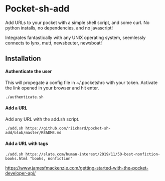 # Pocket-sh-add

Add URLs to your pocket with a simple shell script, and some curl. No python
installs, no dependencies, and no javascript! 

Integrates fantastically with any UNIX operating system, seemlessly connects to
lynx, mutt, newsbeuter, newsboat!


## Installation

#### Authenticate the user
This will propegate a config file in ~/.pocketshrc with your token. Activate
the link opened in your browser and hit enter.
```
./authenticate.sh
```

#### Add a URL
Add any URL with the add.sh script.
```
./add.sh https://github.com/riichard/pocket-sh-add/blob/master/README.md

```

#### Add a URL with tags
```
./add.sh https://slate.com/human-interest/2019/11/50-best-nonfiction-books.html "books, nonfiction"
```
https://www.jamesfmackenzie.com/getting-started-with-the-pocket-developer-api/
